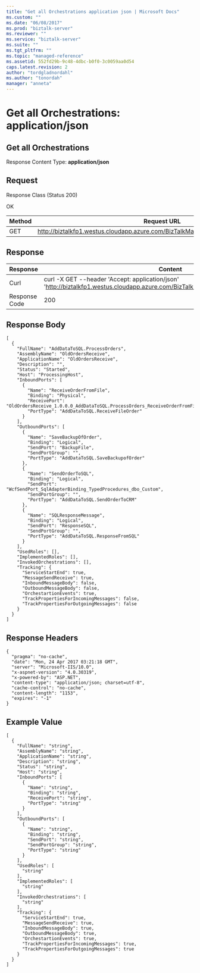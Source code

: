 ```yaml
---
title: "Get all Orchestrations application json | Microsoft Docs"
ms.custom: ""
ms.date: "06/08/2017"
ms.prod: "biztalk-server"
ms.reviewer: ""
ms.service: "biztalk-server"
ms.suite: ""
ms.tgt_pltfrm: ""
ms.topic: "managed-reference"
ms.assetid: 552fd29b-9c48-4dbc-b0f0-3c0059aa0d54
caps.latest.revision: 2
author: "tordgladnordahl"
ms.author: "tonordah"
manager: "anneta"
---
```

# Get all Orchestrations: application/json
## Get all Orchestrations

  Response Content Type: **application/json**

Request
---
Response Class (Status 200)

OK

Method  | Request URL
------------- | -------------
GET  | http://biztalkfp1.westus.cloudapp.azure.com/BizTalkManagementService/Orchestrations

Response
---

| Response | Content          |
| ------------- | ----------- |
| Curl | curl -X GET --header 'Accept: application/json' 'http://biztalkfp1.westus.cloudapp.azure.com/BizTalkManagementService/Orchestrations'|
| Response Code | 200|


Response Body
---
```
[
  {
    "FullName": "AddDataToSQL.ProcessOrders",
    "AssemblyName": "OldOrdersReceive",
    "ApplicationName": "OldOrdersReceive",
    "Description": "",
    "Status": "Started",
    "Host": "ProcessingHost",
    "InboundPorts": [
      {
        "Name": "ReceiveOrderFromFile",
        "Binding": "Physical",
        "ReceivePort": "OldOrdersReceive_1.0.0.0_AddDataToSQL.ProcessOrders_ReceiveOrderFromFile_2aa35c52bb10d3e0",
        "PortType": "AddDataToSQL.ReceiveFileOrder"
      }
    ],
    "OutboundPorts": [
      {
        "Name": "SaveBackupOfOrder",
        "Binding": "Logical",
        "SendPort": "BackupFile",
        "SendPortGroup": "",
        "PortType": "AddDataToSQL.SaveBackupofOrder"
      },
      {
        "Name": "SendOrderToSQL",
        "Binding": "Logical",
        "SendPort": "WcfSendPort_SqlAdapterBinding_TypedProcedures_dbo_Custom",
        "SendPortGroup": "",
        "PortType": "AddDataToSQL.SendOrderToCRM"
      },
      {
        "Name": "SQLResponseMessage",
        "Binding": "Logical",
        "SendPort": "ResponseSQL",
        "SendPortGroup": "",
        "PortType": "AddDataToSQL.ResponseFromSQL"
      }
    ],
    "UsedRoles": [],
    "ImplementedRoles": [],
    "InvokedOrchestrations": [],
    "Tracking": {
      "ServiceStartEnd": true,
      "MessageSendReceive": true,
      "InboundMessageBody": false,
      "OutboundMessageBody": false,
      "OrchestartionEvents": true,
      "TrackPropertiesForIncomingMessages": false,
      "TrackPropertiesForOutgoingMessages": false
    }
  }
]
```

Response Headers
---

```
{
  "pragma": "no-cache",
  "date": "Mon, 24 Apr 2017 03:21:18 GMT",
  "server": "Microsoft-IIS/10.0",
  "x-aspnet-version": "4.0.30319",
  "x-powered-by": "ASP.NET",
  "content-type": "application/json; charset=utf-8",
  "cache-control": "no-cache",
  "content-length": "1153",
  "expires": "-1"
}
```

Example Value
---

```
[
  {
    "FullName": "string",
    "AssemblyName": "string",
    "ApplicationName": "string",
    "Description": "string",
    "Status": "string",
    "Host": "string",
    "InboundPorts": [
      {
        "Name": "string",
        "Binding": "string",
        "ReceivePort": "string",
        "PortType": "string"
      }
    ],
    "OutboundPorts": [
      {
        "Name": "string",
        "Binding": "string",
        "SendPort": "string",
        "SendPortGroup": "string",
        "PortType": "string"
      }
    ],
    "UsedRoles": [
      "string"
    ],
    "ImplementedRoles": [
      "string"
    ],
    "InvokedOrchestrations": [
      "string"
    ],
    "Tracking": {
      "ServiceStartEnd": true,
      "MessageSendReceive": true,
      "InboundMessageBody": true,
      "OutboundMessageBody": true,
      "OrchestartionEvents": true,
      "TrackPropertiesForIncomingMessages": true,
      "TrackPropertiesForOutgoingMessages": true
    }
  }
]

```

